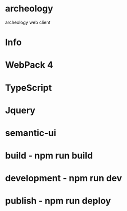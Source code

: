 # archeology
archeology web client

# Info
# WebPack 4
# TypeScript
# Jquery 
# semantic-ui

# build - npm run build
# development - npm run dev
# publish - npm run deploy

